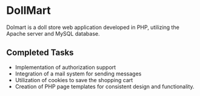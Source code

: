 # DollMart 

Dolmart is a doll store web application developed in PHP, utilizing the Apache server and MySQL database.

## Completed Tasks 

- Implementation of authorization support
- Integration of a mail system for sending messages
- Utilization of cookies to save the shopping cart
- Creation of PHP page templates for consistent design and functionality.
